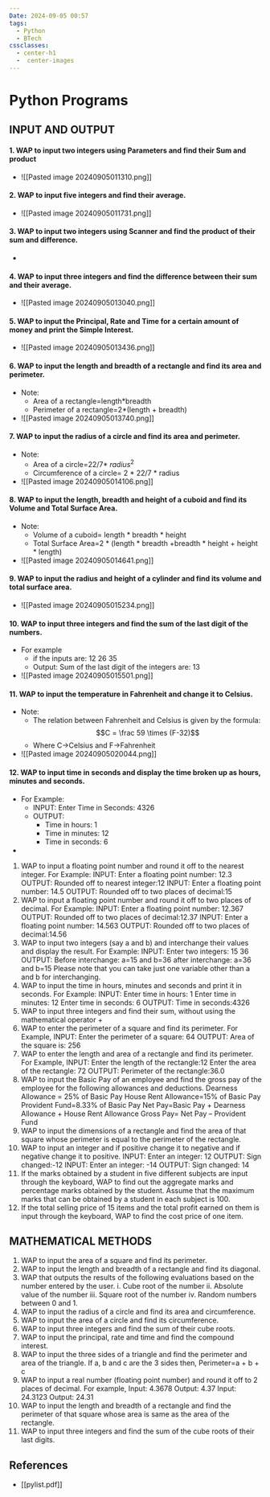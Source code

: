 ```yaml
---
Date: 2024-09-05 00:57
tags:
  - Python
  - BTech
cssclasses:
  - center-h1
  -  center-images
---
```

# Python Programs
## INPUT AND OUTPUT

#### 1. WAP to input two integers using Parameters and find their Sum and product
- ![[Pasted image 20240905011310.png]]
#### 2. WAP to input five integers and find their average. 
- ![[Pasted image 20240905011731.png]]
#### 3. WAP to input two integers using Scanner and find the product of their sum and difference. 
- 
#### 4. WAP to input three integers and find the difference between their sum and their average. 
- ![[Pasted image 20240905013040.png]]
#### 5. WAP to input the Principal, Rate and Time for a certain amount of money and print the Simple Interest. 
- ![[Pasted image 20240905013436.png]]
#### 6. WAP to input the length and breadth of a rectangle and find its area and perimeter. 
- Note: 
	- Area of a rectangle=length\*breadth 
	- Perimeter of a rectangle=2*(length + breadth) 
- ![[Pasted image 20240905013740.png]]
#### 7. WAP to input the radius of a circle and find its area and perimeter. 
- Note: 
	- Area of a circle=22/7\* $radius^2$
	- Circumference of a circle= 2 * 22/7 * radius 
- ![[Pasted image 20240905014106.png]]
#### 8. WAP to input the length, breadth and height of a cuboid and find its Volume and Total Surface Area. 
- Note: 
	- Volume of a cuboid= length * breadth * height 
	- Total Surface Area=2 * (length * breadth +breadth * height + height * length) 
- ![[Pasted image 20240905014641.png]]
#### 9. WAP to input the radius and height of a cylinder and find its volume and total surface area. 
- ![[Pasted image 20240905015234.png]]
#### 10. WAP to input three integers and find the sum of the last digit of the numbers. 
- For example 
	- if the inputs are: 12 26 35 
	- Output: Sum of the last digit of the integers are: 13 
- ![[Pasted image 20240905015501.png]]
#### 11. WAP to input the temperature in Fahrenheit and change it to Celsius. 
- Note: 
	- The relation between Fahrenheit and Celsius is given by the formula: $$C = \frac 59 \times (F-32)$$ 
	- Where C$\rightarrow$Celsius and F$\rightarrow$Fahrenheit 
- ![[Pasted image 20240905020044.png]]
#### 12. WAP to input time in seconds and display the time broken up as hours, minutes and seconds. 
- For Example: 
	- INPUT: Enter Time in Seconds: 4326 
	- OUTPUT: 
		- Time in hours: 1 
		- Time in minutes: 12 
		- Time in seconds: 6 
- 
1. WAP to input a floating point number and round it off to the nearest integer. For Example: INPUT: Enter a floating point number: 12.3 OUTPUT: Rounded off to nearest integer:12 INPUT: Enter a floating point number: 14.5 OUTPUT: Rounded off to two places of decimal:15 
2. WAP to input a floating point number and round it off to two places of decimal. For Example: INPUT: Enter a floating point number: 12.367 OUTPUT: Rounded off to two places of decimal:12.37 INPUT: Enter a floating point number: 14.563 OUTPUT: Rounded off to two places of decimal:14.56 
3. WAP to input two integers (say a and b) and interchange their values and display the result. For Example: INPUT: Enter two integers: 15 36 OUTPUT: Before interchange: a=15 and b=36 after interchange: a=36 and b=15 Please note that you can take just one variable other than a and b for interchanging. 
4. WAP to input the time in hours, minutes and seconds and print it in seconds. For Example: INPUT: Enter time in hours: 1 Enter time in minutes: 12 Enter time in seconds: 6 OUTPUT: Time in seconds:4326 
5. WAP to input three integers and find their sum, without using the mathematical operator + 
6. WAP to enter the perimeter of a square and find its perimeter. For Example, INPUT: Enter the perimeter of a square: 64 OUTPUT: Area of the square is: 256 
7. WAP to enter the length and area of a rectangle and find its perimeter. For Example, INPUT: Enter the length of the rectangle:12 Enter the area of the rectangle: 72 OUTPUT: Perimeter of the rectangle:36.0 
8. WAP to input the Basic Pay of an employee and find the gross pay of the employee for the following allowances and deductions. Dearness Allowance = 25% of Basic Pay House Rent Allowance=15% of Basic Pay Provident Fund=8.33% of Basic Pay Net Pay=Basic Pay + Dearness Allowance + House Rent Allowance Gross Pay= Net Pay – Provident Fund 
9. WAP to input the dimensions of a rectangle and find the area of that square whose perimeter is equal to the perimeter of the rectangle. 
10. WAP to input an integer and if positive change it to negative and if negative change it to positive. INPUT: Enter an integer: 12 OUTPUT: Sign changed:-12 INPUT: Enter an integer: -14 OUTPUT: Sign changed: 14 
11. If the marks obtained by a student in five different subjects are input through the keyboard, WAP to find out the aggregate marks and percentage marks obtained by the student. Assume that the maximum marks that can be obtained by a student in each subject is 100. 
12. If the total selling price of 15 items and the total profit earned on them is input through the keyboard, WAP to find the cost price of one item. 
## MATHEMATICAL METHODS 
1. WAP to input the area of a square and find its perimeter. 
2. WAP to input the length and breadth of a rectangle and find its diagonal. 
3. WAP that outputs the results of the following evaluations based on the number entered by the user. i. Cube root of the number ii. Absolute value of the number iii. Square root of the number iv. Random numbers between 0 and 1. 
4. WAP to input the radius of a circle and find its area and circumference. 
5. WAP to input the area of a circle and find its circumference. 
6. WAP to input three integers and find the sum of their cube roots. 
7. WAP to input the principal, rate and time and find the compound interest. 
8. WAP to input the three sides of a triangle and find the perimeter and area of the triangle. If a, b and c are the 3 sides then, Perimeter=a + b + c 
9. WAP to input a real number (floating point number) and round it off to 2 places of decimal. For example, Input: 4.3678 Output: 4.37 Input: 24.3123 Output: 24.31 
10. WAP to input the length and breadth of a rectangle and find the perimeter of that square whose area is same as the area of the rectangle. 
11. WAP to input three integers and find the sum of the cube roots of their last digits.

## References
- [[pylist.pdf]]